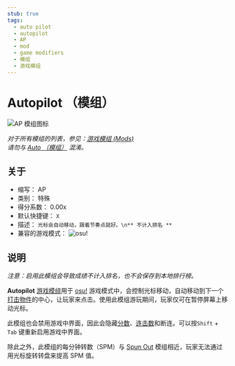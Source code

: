 ```yaml
---
stub: true
tags:
  - auto pilot
  - autopilot
  - AP
  - mod
  - game modifiers
  - 模组
  - 游戏模组
---
```


# Autopilot （模组）

![AP 模组图标](/wiki/shared/mods/AP.png "Auto Pilot (AP) 模组图标")

*对于所有模组的列表，参见：[游戏模组 (Mods)](/wiki/Gameplay/Game_modifier)*\
*请勿与 [Auto （模组）](/wiki/Gameplay/Game_modifier/Auto) 混淆。*

## 关于

- 缩写： AP
- 类别： 特殊
- 得分系数： 0.00x
- 默认快捷键： `X`
- 描述： `光标会自动移动，跟着节奏点就好。\n** 不计入排名 **`
- 兼容的游戏模式： ![][osu!]

## 说明

*注意：启用此模组会导致成绩不计入排名，也不会保存到本地排行榜。*

**Autopilot** [游戏模组](/wiki/Gameplay/Game_modifier)用于 [osu!](/wiki/Game_mode/osu!) 游戏模式中，会控制光标移动，自动移动到下一个[打击物件](/wiki/Gameplay/Hit_object)的中心，让玩家来点击。使用此模组游玩期间，玩家仅可在暂停屏幕上移动光标。

此模组也会禁用游戏中界面，因此会隐藏[分数](/wiki/Gameplay/Score)、[连击数](/wiki/Beatmapping/Combo)和断连。可以按`Shift` + `Tab` 键重新启用游戏中界面。

除此之外，此模组的每分钟转数（SPM）与 [Spun Out](/wiki/Gameplay/Game_modifier/Spun_Out) 模组相近，玩家无法通过用光标旋转转盘来提高 SPM 值。

[osu!]: /wiki/shared/mode/osu.png "osu!"
